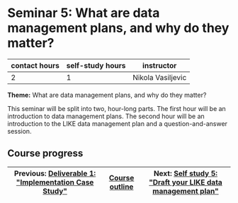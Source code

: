 # Seminar 5: What are data management plans, and why do they matter?

| contact hours | self-study hours | instructor |
|---|---|---|
| 2 | 1 | Nikola Vasiljevic |

**Theme:** What are data management plans, and why do they matter?

This seminar will be split into two, hour-long parts. The first hour will be an introduction to data management plans. The second hour will be an introduction to the LIKE data management plan and a question-and-answer session.

## Course progress
| Previous: [Deliverable 1: "Implementation Case Study"](deliverable1.md) | [Course outline](OpenScienceTrainingCourse#course-outline) |Next: [Self study 5: "Draft your LIKE data management plan"](selfstudy5.md) |
|--|--|--|
